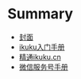 # Summary

* [封面](README.md)
* [ikuku入门手册](101.md)
* [精通ikuku.cn](master.md)
* [微信服务号手册](weixin.md)

